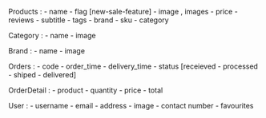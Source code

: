 
Products : 
    - name
    - flag [new-sale-feature]
    - image , images
    - price
    - reviews
    - subtitle
    - tags
    - brand
    - sku 
    - category


Category :
    - name
    - image

Brand :
    - name 
    - image 





Orders : 
    - code
    - order_time
    - delivery_time 
    - status [receieved - processed - shiped - delivered]

OrderDetail :
    - product
    - quantity 
    - price
    - total 


User : 
    - username
    - email 
    - address
    - image
    - contact number 
    - favourites 